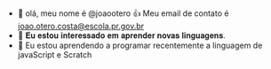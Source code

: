 - 👋 olá, meu nome é @joaootero
:+1: Meu email de contato é joao.otero.costa@escola.pr.gov.br
- 👀 𝐄𝐮 𝐞𝐬𝐭𝐨𝐮 𝐢𝐧𝐭𝐞𝐫𝐞𝐬𝐬𝐚𝐝𝐨 𝐞𝐦 𝐚𝐩𝐫𝐞𝐧𝐝𝐞𝐫 𝐧𝐨𝐯𝐚𝐬 𝐥𝐢𝐧𝐠𝐮𝐚𝐠𝐞𝐧𝐬.
- 🌱 Eu estou aprendendo a programar recentemente a linguagem de javaScript e Scratch


<!---
joaootero/joaootero is a ✨ special ✨ repository because its `README.md` (this file) appears on your GitHub profile.
You can click the Preview link to take a look at your changes.
--->
